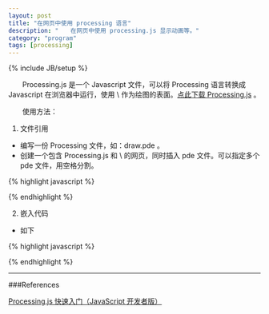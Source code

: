 ```yaml
---
layout: post
title: "在网页中使用 processing 语言"
description: "　　在网页中使用 processing.js 显示动画等。"
category: "program"
tags: [processing]
---
```

{% include JB/setup %}

　　Processing.js 是一个 Javascript 文件，可以将 Processing 语言转换成 Javascript 在浏览器中运行，使用 \ 作为绘图的表面。[点此下载 Processing.js](http://processingjs.org/download/) 。

　　使用方法：

1. 文件引用

* 编写一份 Processing 文件，如：draw.pde 。  
* 创建一个包含 Processing.js 和 \ 的网页，同时插入 pde 文件。可以指定多个 pde 文件，用空格分割。

{% highlight javascript %}
<script src="processing.js"></script>
<canavs data-processing-sources="hello-web.pde"></canvas>
{% endhighlight %}

2. 嵌入代码

* 如下

{% highlight javascript %}
<script src="processing.js"></script>
<script type ="text/processing" data-processing-target="mycanvas">

void setup()
{
    size(600, 300);
    noFill();
    smooth();
    strokeWeight(6);
    stroke(255);
    frameRate(33);//帧率，一帧0.33秒
}
void draw()
{
    background(#836aff);
    translate(width / 2, height / 2); //平移画布到中间
    rotate(PI / 10 * frameCount); //每帧旋转角度
    //绘制两条曲线
    if((frameCount >= 0) && (frameCount < 6))
    {
        arc(0, 0, 70, 70, -PI / 6, PI / 6 * (-1 + 5));
        arc(0, 0, 70, 70, PI / 6 * 5, PI / 6 * (5 + 5));
    }
    //改变终点让曲线变大变小
    if((frameCount >= 6) && (frameCount < 26))
    {
        arc(0, 0, 70, 70, -PI / 6, PI / 6 * (-1 + 5 - 5 / 20 * (frameCount - 6)));
        arc(0, 0, 70, 70, PI / 6 * 5, PI / 6 * (5 + 5 - 5 / 20 * (frameCount - 6)));
    }
    if((frameCount >= 26) && (frameCount < 46))
    {
        arc(0, 0, 70, 70, -PI / 6, PI / 6 * (-1 + 5 / 20 * (frameCount - 26)));
        arc(0, 0, 70, 70, PI / 6 * 5, PI / 6 * (5 + 5 / 20 * (frameCount - 26)));
    }
    if((frameCount >= 46) && (frameCount < 69))
    {
        arc(0, 0, 70, 70, -PI / 6, PI / 6 * (-1 + 5 - 5 / 23 * (frameCount - 46)));
        arc(0, 0, 70, 70, PI / 6 * 5, PI / 6 * (5 + 5 - 5 / 23 * (frameCount - 46)));
    }
    if((frameCount >= 69) && (frameCount < 89))
    {
        arc(0, 0, 70, 70, -PI / 6, PI / 6 * (-1 + 5 / 20 * (frameCount - 69)));
        arc(0, 0, 70, 70, PI / 6 * 5, PI / 6 * (5 + 5 / 20 * (frameCount - 69)));
    }
    //曲线缩放
    if((frameCount >= 89) && (frameCount < 109))
    {
        scale(1 - 1 / 20 * (frameCount - 89));
        arc(0, 0, 70, 70, -PI / 6, PI / 6 * (-1 + 5 - 5 / 20 * (frameCount - 89)));
        arc(0, 0, 70, 70, PI / 6 * 5, PI / 6 * (5 + 5 - 5 / 20 * (frameCount - 89)));
    }
    if((frameCount >= 113) && (frameCount < 130))
    {
        scale(1 / 20 * (frameCount - 89) - 1);
        arc(0, 0, 70, 70, -PI / 6, PI / 6 * (-1 + 5 / 17 * (frameCount - 113)));
        arc(0, 0, 70, 70, PI / 6 * 5, PI / 6 * (5 + 5 / 17 * (frameCount - 113)));
    }
    //循环动画
    if(frameCount == 130)
    {
        frameCount = 0;
    }
}
</script>
<canvas id="mycanvas"></canvas>
{% endhighlight %}

-------------------------------------------

###References

[Processing.js 快速入门（JavaScript 开发者版）](http://chengyichao.info/processing-js-quickstart/)  

